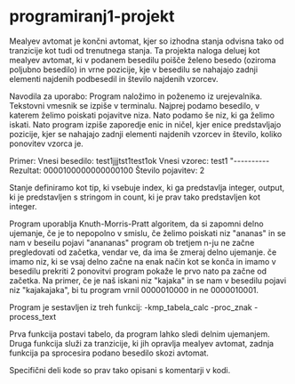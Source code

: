 # programiranj1-projekt
Mealyev avtomat je končni avtomat, kjer so izhodna stanja odvisna tako od tranzicije kot tudi od trenutnega stanja.
Ta projekta naloga deluej kot mealyev avtomat, ki v podanem besedilu poišče želeno besedo (oziroma poljubno besedilo)
in vrne pozicije, kje v besedilu se nahajajo zadnji elementi najdenih podbesedil in število najdenih vzorcev.


Navodila za uporabo:
Program naložimo in poženemo iz urejevalnika. Tekstovni vmesnik se izpiše v terminalu.
Najprej podamo besedilo, v katerem želimo poiskati pojavitve niza. Nato podamo še niz, ki ga želimo iskati.
Nato program izpiše zaporedje enic in ničel, kjer enice predstavljajo pozicije, kjer se nahajajo zadnji elementi najdenih vzorcev 
in število, koliko ponovitev vzorca je.

Primer:
Vnesi besedilo: test1jjjtst1test1ok
Vnesi vzorec: test1 
"----------
Rezultat: 0000100000000000100
Število pojavitev: 2


Stanje definiramo kot tip, ki vsebuje index, ki ga predstavlja integer, output, ki je predstavljen s stringom in count, ki je prav tako predstavljen kot integer.

Program uporablja Knuth-Morris-Pratt algoritem, da si zapomni delno ujemanje, če je to nepopolno v smislu, če želimo poiskati 
niz "ananas" in se nam v beseilu pojavi "anananas" program ob tretjem n-ju ne začne pregledovati od začetka, vendar ve, da ima še zmeraj delno ujemanje.
če imamo niz, ki se vsaj delno začne na enak način kot se konča in imamo v besedilu prekriti 2 ponovitvi program pokaže le prvo nato pa začne od začetka.
Na primer, če je naš iskani niz "kajaka" in se nam v besedilu pojavi niz "kajakajaka", bi tu program vrnil 0000010000 in ne 0000010001.

Program je sestavljen iz treh funkcij:
-kmp_tabela_calc
-proc_znak
-process_text

Prva funkcija postavi tabelo, da program lahko sledi delnim ujemanjem.
Druga funkcija služi za tranzicije, ki jih opravlja mealyev avtomat, 
zadnja funkcija pa sprocesira podano besedilo skozi avtomat.

Specifični deli kode so prav tako opisani s komentarji v kodi.

